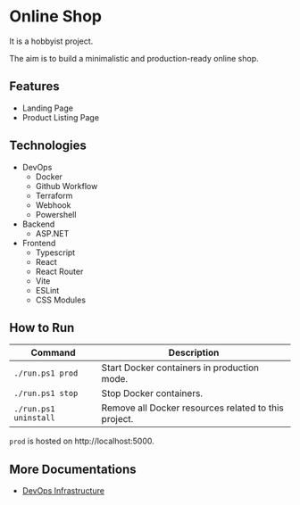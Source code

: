 # Online Shop

It is a hobbyist project.

The aim is to build a minimalistic and production-ready online shop.

## Features
- Landing Page
- Product Listing Page

## Technologies
- DevOps
  - Docker
  - Github Workflow
  - Terraform
  - Webhook
  - Powershell
- Backend
  - ASP.NET
- Frontend
  - Typescript
  - React
  - React Router
  - Vite
  - ESLint
  - CSS Modules

## How to Run

| Command               | Description                                                                             |
| ----------------------| --------------------------------------------------------------------------------------- |
| `./run.ps1 prod`      | Start Docker containers in production mode.                                             |
| `./run.ps1 stop`      | Stop Docker containers.                                                                 |
| `./run.ps1 uninstall` | Remove all Docker resources related to this project.                                    |

`prod` is hosted on http://localhost:5000.

## More Documentations

- [DevOps Infrastructure](./infra/README.md)
